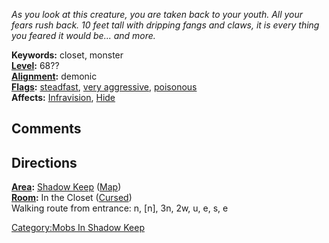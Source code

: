 *As you look at this creature, you are taken back to your youth. All
your fears rush back. 10 feet tall with dripping fangs and claws, it is
every thing you feared it would be... and more.*

**Keywords:** closet, monster  
**[Level](Level "wikilink"):** 68??  
**[Alignment](Alignment "wikilink"):** demonic  
**[Flags](:Category:Mob_Types.md "wikilink"):**
[steadfast](Sentinel_Mobs.md "wikilink"), [very
aggressive](Aggressive_Mobs.md "wikilink"),
[poisonous](Biting_Mobs.md "wikilink")  
**Affects:** [Infravision](Infravision "wikilink"),
[Hide](Hide "wikilink")

## Comments

## Directions

**[Area](:Category:Areas.md "wikilink"):** [Shadow
Keep](:Category:Shadow_Keep.md "wikilink")
([Map](Shadow_Keep_Map.md "wikilink"))  
**[Room](:Category:Rooms.md "wikilink"):** In the Closet
([Cursed](Cursed_Rooms.md "wikilink"))  
Walking route from entrance: n, \[n\], 3n, 2w, u, e, s, e

[Category:Mobs In Shadow Keep](Category:Mobs_In_Shadow_Keep "wikilink")
